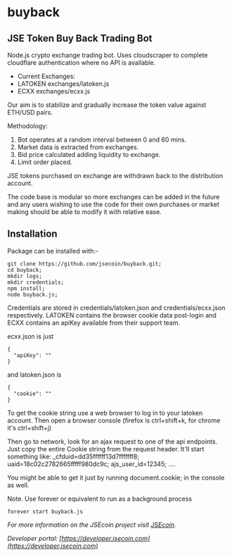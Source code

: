 # buyback

## JSE Token Buy Back Trading Bot

Node.js crypto exchange trading bot. Uses cloudscraper to complete cloudflare authentication where no API is available.

- Current Exchanges:
- LATOKEN exchanges/latoken.js
- ECXX exchanges/ecxx.js

Our aim is to stabilize and gradually increase the token value against ETH/USD pairs.

Methodology:

1. Bot operates at a random interval between 0 and 60 mins.
2. Market data is extracted from exchanges.
3. Bid price calculated adding liquidity to exchange.
4. Limit order placed.

JSE tokens purchased on exchange are withdrawn back to the distribution account.

The code base is modular so more exchanges can be added in the future and any users wishing to use the code for their own purchases or market making should be able to modify it with relative ease.

## Installation

Package can be installed with:-

```
git clone https://github.com/jsecoin/buyback.git;
cd buyback;
mkdir logs;
mkdir credentials;
npm install;
node buyback.js;
```

Credentials are stored in credentials/latoken.json and credentials/ecxx.json respectively. LATOKEN contains the browser cookie data post-login and ECXX contains an apiKey available from their support team.


ecxx.json is just
```
{
  "apiKey": ""
}
```

and latoken.json is
```
{
  "cookie": ""
}
```
To get the cookie string use a web browser to log in to your latoken account. Then open a browser console (firefox is ctrl+shift+k, for chrome it's ctrl+shift+j)

Then go to network, look for an ajax request to one of the api endpoints. Just copy the entire Cookie string from the request header. It'll start something like:
_cfduid=dd35ffffff13d7fffffff8; uaid=18c02c2782665fffff980dc9c; ajs_user_id=12345; ....

You might be able to get it just by running document.cookie; in the console as well.



Note. Use forever or equivalent to run as a background process
```
forever start buyback.js
```
*For more information on the JSEcoin project visit [JSEcoin](https://jsecoin.com/).*

*Developer portal: [https://developer.jsecoin.com](https://developer.jsecoin.com)*